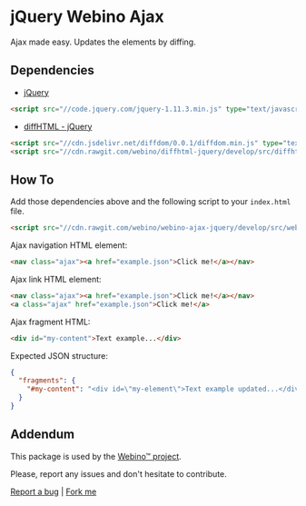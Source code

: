 # jQuery Webino Ajax

Ajax made easy. Updates the elements by diffing.


## Dependencies

- [jQuery](https://jquery.com)

```html
<script src="//code.jquery.com/jquery-1.11.3.min.js" type="text/javascript"></script>
```

- [diffHTML - jQuery](https://github.com/webino/diffhtml-jquery)

```html
<script src="//cdn.jsdelivr.net/diffdom/0.0.1/diffdom.min.js" type="text/javascript"></script>
<script src="//cdn.rawgit.com/webino/diffhtml-jquery/develop/src/diffhtml.jquery.js" type="text/javascript"></script>
```

## How To

Add those dependencies above and the following script to your ``index.html`` file.

```html
<script src="//cdn.rawgit.com/webino/webino-ajax-jquery/develop/src/webino.ajax.jquery.js" type="text/javascript"></script>
```

Ajax navigation HTML element:

```html
<nav class="ajax"><a href="example.json">Click me!</a></nav>
```

Ajax link HTML element:

```html
<nav class="ajax"><a href="example.json">Click me!</a></nav>
<a class="ajax" href="example.json">Click me!</a>
```

Ajax fragment HTML:

```html
<div id="my-content">Text example...</div>
```

Expected JSON structure:

```json
{
  "fragments": {
    "#my-content": "<div id=\"my-element\">Text example updated...</div>"
  }
}
```


## Addendum

This package is used by the [Webino™ project](https://github.com/webino/Webino).

Please, report any issues and don't hesitate to contribute.

[Report a bug](https://github.com/webino/webino-ajax-jquery/issues) | [Fork me](https://github.com/webino/webino-ajax-jquery)
